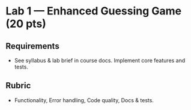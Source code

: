 # Lab 1 — Enhanced Guessing Game (20 pts)

## Requirements
- See syllabus & lab brief in course docs. Implement core features and tests.

## Rubric
- Functionality, Error handling, Code quality, Docs & tests.
